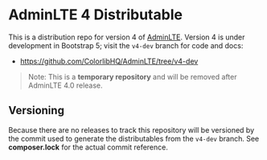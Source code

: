 # AdminLTE 4 Distributable

This is a distribution repo for version 4 of [AdminLTE](https://adminlte.io).
Version 4 is under development in Bootstrap 5; visit the `v4-dev` branch for code and docs:
* https://github.com/ColorlibHQ/AdminLTE/tree/v4-dev

> Note: This is a **temporary repository** and will be removed after AdminLTE 4.0 release.

## Versioning

Because there are no releases to track this repository will be versioned by the commit
used to generate the distributables from the `v4-dev` branch. See **composer.lock** for
the actual commit reference.
